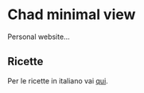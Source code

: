 # Chad minimal view

Personal website...

## Ricette

Per le ricette in italiano vai [qui](../../recipes/blog/index.html).
